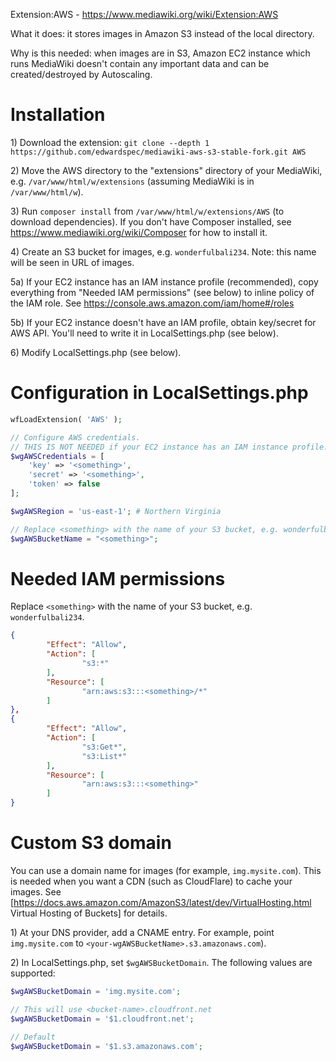 Extension:AWS - https://www.mediawiki.org/wiki/Extension:AWS

What it does: it stores images in Amazon S3 instead of the local directory.

Why is this needed: when images are in S3, Amazon EC2 instance which runs MediaWiki doesn't contain any important data and can be created/destroyed by Autoscaling.

# Installation

1\) Download the extension: `git clone --depth 1 https://github.com/edwardspec/mediawiki-aws-s3-stable-fork.git AWS`

2\) Move the AWS directory to the "extensions" directory of your MediaWiki, e.g. `/var/www/html/w/extensions` (assuming MediaWiki is in `/var/www/html/w`).

3\) Run `composer install` from `/var/www/html/w/extensions/AWS` (to download dependencies). If you don't have Composer installed, see https://www.mediawiki.org/wiki/Composer for how to install it.

4\) Create an S3 bucket for images, e.g. `wonderfulbali234`. Note: this name will be seen in URL of images.

5a\) If your EC2 instance has an IAM instance profile (recommended), copy everything from "Needed IAM permissions" (see below) to inline policy of the IAM role. See https://console.aws.amazon.com/iam/home#/roles

5b\) If your EC2 instance doesn't have an IAM profile, obtain key/secret for AWS API. You'll need to write it in LocalSettings.php (see below).

6\) Modify LocalSettings.php (see below).

# Configuration in LocalSettings.php

```php
wfLoadExtension( 'AWS' );

// Configure AWS credentials.
// THIS IS NOT NEEDED if your EC2 instance has an IAM instance profile.
$wgAWSCredentials = [
	'key' => '<something>',
	'secret' => '<something>',
	'token' => false
];

$wgAWSRegion = 'us-east-1'; # Northern Virginia

// Replace <something> with the name of your S3 bucket, e.g. wonderfulbali234.
$wgAWSBucketName = "<something>";
```

# Needed IAM permissions

Replace `<something>` with the name of your S3 bucket, e.g. `wonderfulbali234`.

```json
{
        "Effect": "Allow",
        "Action": [
                "s3:*"
        ],
        "Resource": [
                "arn:aws:s3:::<something>/*"
        ]
},
{
        "Effect": "Allow",
        "Action": [
                "s3:Get*",
                "s3:List*"
        ],
        "Resource": [
                "arn:aws:s3:::<something>"
        ]
}
```

# Custom S3 domain

You can use a domain name for images (for example, `img.mysite.com`). This is needed when you want a CDN (such as CloudFlare) to cache your images. See [https://docs.aws.amazon.com/AmazonS3/latest/dev/VirtualHosting.html Virtual Hosting of Buckets] for details.

1\) At your DNS provider, add a CNAME entry. For example, point `img.mysite.com` to `<your-wgAWSBucketName>.s3.amazonaws.com`).

2\) In LocalSettings.php, set `$wgAWSBucketDomain`. The following values are supported:

```php
$wgAWSBucketDomain = 'img.mysite.com';

// This will use <bucket-name>.cloudfront.net
$wgAWSBucketDomain = '$1.cloudfront.net';

// Default
$wgAWSBucketDomain = '$1.s3.amazonaws.com';
```
